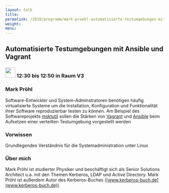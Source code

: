 ```yaml
---
layout: talk
title:
permalink: /2018/programm/mark-proehl-automatisierte-testumgebungen-mit-ansible-und-vagrant/
weight:
menu:
---
```

## Automatisierte Testumgebungen mit Ansible und Vagrant

### <img height = "32" src="../../../images/talk.svg"> 12:30 bis 12:50 in Raum V3

### Mark Pröhl

Software-Entwickler und System-Adminstratoren benötigen häufig virtualisierte Systeme um die Installation, Konfiguration und Funktionalität ihrer Software reproduzierbar testen zu können. Am Beispiel des Softwareprojekts [msktutil](https://github.com/msktutil/msktutil) sollen die Stärken von [Vagrant](https://www.vagrantup.com) und [Ansible](https://www.ansible.com) beim Aufsetzen einer verteilten Testumgebung vorgestellt werden

### Vorwissen

Grundlegendes Verständnis für die Systemadministration unter Linux

### Über mich

Mark Pröhl ist studierter Physiker und beschäftigt sich als Senior Solutions Architect u.a. mit den Themen Kerberos, LDAP und Active Directory.  Mark Pröhl ist außerdem Autor des Kerberos-Buches ([www.kerberos-buch.de](www.kerberos-buch.de))
